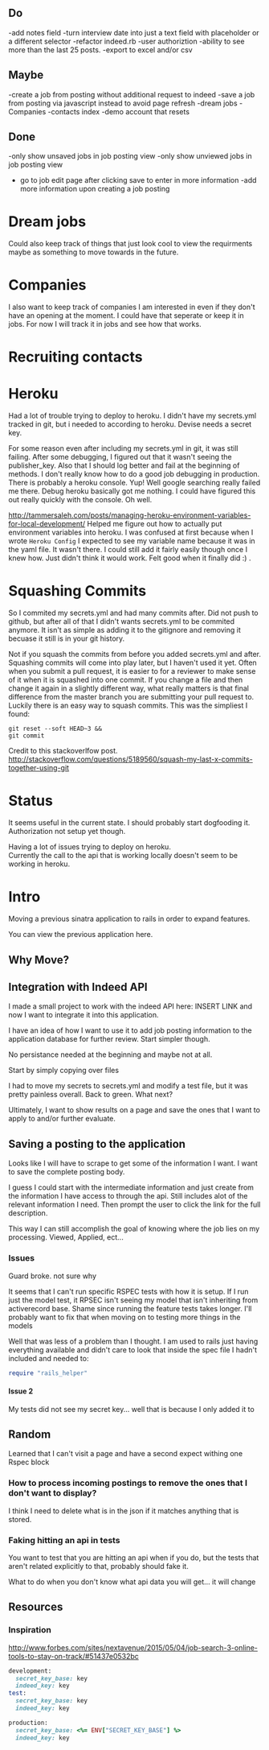 ## Do
-add notes field
-turn interview date into just a text field with placeholder or a different selector
-refactor indeed.rb
-user authoriztion
-ability to see more than the last 25 posts.
-export to excel and/or csv


## Maybe
-create a job from posting without additional request to indeed
-save a job from posting via javascript instead to avoid page refresh
-dream jobs
-Companies
-contacts index
-demo account that resets

## Done
-only show unsaved jobs in job posting view
-only show unviewed jobs in job posting view
- go to job edit page after clicking save to enter in more information
-add more information upon creating a job posting

# Dream jobs
Could also keep track of things that just look cool to view the requirments maybe as something to move towards in the future.  

# Companies
I also want to keep track of companies I am interested in even if they don't have an opening at the moment.  I could have that seperate or keep it in jobs.  For now I will track it in jobs and see how that works.

# Recruiting contacts

# Heroku
Had a lot of trouble trying to deploy to heroku.  I didn't have my secrets.yml tracked in git, but i needed to according to heroku.  Devise needs a secret key.  

For some reason even after including my secrets.yml in git, it was still failing.  After some debugging, I figured out that it wasn't seeing the publisher_key.  Also that I should log better and fail at the beginning of methods.  I don't really know how to do a good job debugging in production.  There is probably a heroku console.  Yup!  Well google searching really failed me there.  Debug heroku basically got me nothing.  I could have figured this out really quickly with the console.  Oh well.

http://tammersaleh.com/posts/managing-heroku-environment-variables-for-local-development/ Helped me figure out how to actually put environment variables into heroku.  I was confused at first because when I wrote ``` Heroku Config ``` I expected to see my variable name because it was in the yaml file.  It wasn't there.  I could still add it fairly easily though once I knew how.  Just didn't think it would work.  Felt good when it finally did :) .

# Squashing Commits
So I commited my secrets.yml and had many commits after.  Did not push to github, but after all of that I didn't wants secrets.yml to be commited anymore.  It isn't as simple as adding it to the gitignore and removing it becuase it still is in your git history.  

Not if you squash the commits from before you added secrets.yml and after.  Squashing commits will come into play later, but I haven't used it yet.  Often when you submit a pull request, it is easier to for a reviewer to make sense of it when it is squashed into one commit.  If you change a file and then change it again in a slightly different way, what really matters is that final difference from the master branch you are submitting your pull request to.  Luckily there is an easy way to squash commits.  This was the simpliest I found:

```
git reset --soft HEAD~3 &&
git commit
```
Credit to this stackoverlfow post.  http://stackoverflow.com/questions/5189560/squash-my-last-x-commits-together-using-git
# Status
It seems useful in the current state.  I should probably start dogfooding it.  Authorization not setup yet though.  

Having a lot of issues trying to deploy on heroku.  
Currently the call to the api that is working locally doesn't seem to be working in heroku.  
# Intro



Moving a previous sinatra application to rails in order to expand features.

You can view the previous application here.

## Why Move?

## Integration with Indeed API
I made a small project to work with the indeed API here: INSERT LINK and now I want
to integrate it into this application.  

I have an idea of how I want to use it to add job posting information to the application database for further review.  Start simpler though.  

No persistance needed at the beginning and maybe not at all.  

Start by simply copying over files

I had to move my secrets to secrets.yml and modify a test file, but it was pretty painless overall.  Back to green.  What next?

Ultimately, I want to show results on a page and save the ones that I want to apply to and/or further evaluate.

## Saving a posting to the application
Looks like I will have to scrape to get some of the information I want.  I want to save the complete posting body.  

I guess I could start with the intermediate information and just create from the information I have access to through the api.  Still includes alot of the relevant information I need.  Then prompt the user to click the link for the full description.  

This way I can still accomplish the goal of knowing where the job lies on my processing.  Viewed, Applied, ect...





### Issues
Guard broke.  not sure why

It seems that I can't run specific RSPEC tests with how it is setup.  If I run just the model test, it RPSEC isn't seeing my model that isn't inheriting from activerecord base.  Shame since running the feature tests takes longer.  I'll probably want to fix that when moving on to testing more things in the models

Well that was less of a problem than I thought.  I am used to rails just having everything available and didn't care to look that inside the spec file I hadn't included and needed to:
```ruby
require "rails_helper"
```

#### Issue 2
My tests did not see my secret key... well that is because I only added it to

## Random
Learned that I can't visit a page and have a second expect withing one Rspec block

### How to process incoming postings to remove the ones that I don't want to display?
I think I need to delete what is in the json if it matches anything that is stored.  

### Faking hitting an api in tests
You want to test that you are hitting an api when if you do, but the tests that aren't related explicitly to that, probably should fake it.  

What to do when you don't know what api data you will get... it will change  

## Resources
### Inspiration
http://www.forbes.com/sites/nextavenue/2015/05/04/job-search-3-online-tools-to-stay-on-track/#51437e0532bc


``` ruby
development:
  secret_key_base: key
  indeed_key: key
test:
  secret_key_base: key
  indeed_key: key

production:
  secret_key_base: <%= ENV["SECRET_KEY_BASE"] %>
  indeed_key: key
```



##
